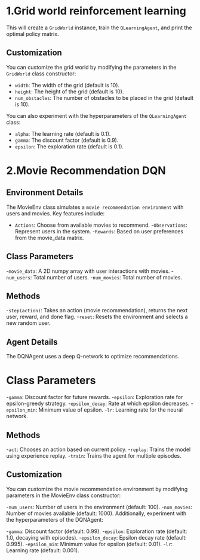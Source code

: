 # 1.Grid world reinforcement learning
This will create a `GridWorld` instance, train the `QLearningAgent`, and print the optimal policy matrix.

## Customization

You can customize the grid world by modifying the parameters in the `GridWorld` class constructor:

- `width`: The width of the grid (default is 10).
- `height`: The height of the grid (default is 10).
- `num_obstacles`: The number of obstacles to be placed in the grid (default is 10).

You can also experiment with the hyperparameters of the `QLearningAgent` class:

- `alpha`: The learning rate (default is 0.1).
- `gamma`: The discount factor (default is 0.9).
- `epsilon`: The exploration rate (default is 0.1).

# 2.Movie Recommendation DQN

## Environment Details
The MovieEnv class simulates a `movie recommendation environment` with users and movies. Key features include:

- `Actions`: Choose from available movies to recommend.
-`Observations`: Represent users in the system.
-`Rewards`: Based on user preferences from the movie_data matrix.
## Class Parameters
-`movie_data`: A 2D numpy array with user interactions with movies.
-`num_users`: Total number of users.
-`num_movies`: Total number of movies.
## Methods
-`step(action)`: Takes an action (movie recommendation), returns the next user, reward, and done flag.
-`reset`: Resets the environment and selects a new random user.
## Agent Details
The DQNAgent uses a deep Q-network to optimize recommendations.

# Class Parameters
-`gamma`: Discount factor for future rewards.
-`epsilon`: Exploration rate for epsilon-greedy strategy.
-`epsilon_decay`: Rate at which epsilon decreases.
-`epsilon_min`: Minimum value of epsilon.
-`lr`: Learning rate for the neural network.
## Methods
-`act`: Chooses an action based on current policy.
-`replay`: Trains the model using experience replay.
-`train`: Trains the agent for multiple episodes.
## Customization
You can customize the movie recommendation environment by modifying parameters in the MovieEnv class constructor:

-`num_users`: Number of users in the environment (default: 100).
-`num_movies`: Number of movies available (default: 1000).
Additionally, experiment with the hyperparameters of the DQNAgent:

-`gamma`: Discount factor (default: 0.99).
-`epsilon`: Exploration rate (default: 1.0, decaying with episodes).
-`epsilon_decay`: Epsilon decay rate (default: 0.995).
-`epsilon_min`: Minimum value for epsilon (default: 0.01).
-`lr`: Learning rate (default: 0.001).
